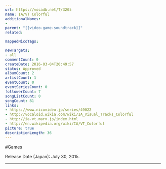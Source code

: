 ```yaml
---
url: https://vocadb.net/T/3205
name: IA/VT Colorful
additionalNames: 
- 
parent: "[[video-game-soundtrack]]"
related:

mappedNicoTags:

newTargets:
- all
commentCount: 0
createDate: 2016-03-04T20:49:57
status: Approved
albumCount: 2
artistCount: 1
eventCount: 0
eventSeriesCount: 0
followerCount: 7
songListCount: 0
songCount: 81
links: 
- https://www.nicovideo.jp/series/49022
- http://vocaloid.wikia.com/wiki/IA_Visual_Tracks_Colorful
- http://ia-vt.marv.jp/index.html
- http://en.wikipedia.org/wiki/IA/VT_Colorful
picture: true
descriptionLength: 36
---
```


#Games

Release Date (Japan): July 30, 2015.

---

